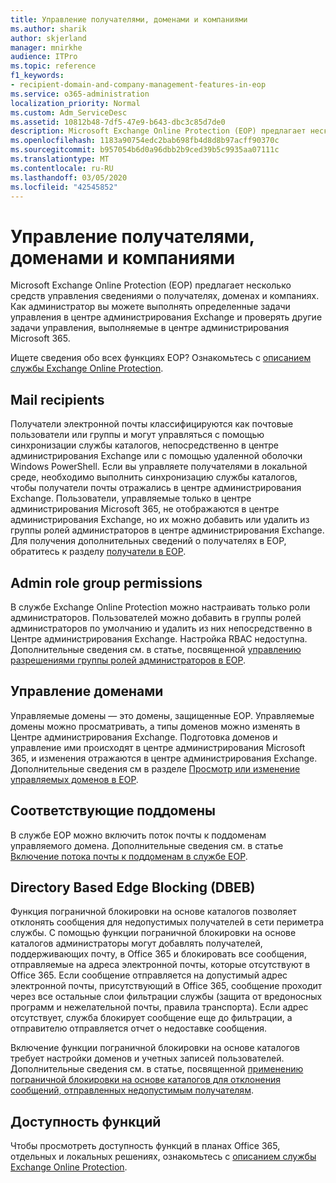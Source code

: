 ```yaml
---
title: Управление получателями, доменами и компаниями
ms.author: sharik
author: skjerland
manager: mnirkhe
audience: ITPro
ms.topic: reference
f1_keywords:
- recipient-domain-and-company-management-features-in-eop
ms.service: o365-administration
localization_priority: Normal
ms.custom: Adm_ServiceDesc
ms.assetid: 10812b48-7df5-47e9-b643-dbc3c85d7de0
description: Microsoft Exchange Online Protection (EOP) предлагает несколько средств управления сведениями о получателях, доменах и компаниях. Как администратор вы можете выполнять определенные задачи управления в центре администрирования Exchange и проверять другие задачи управления, выполняемые в центре администрирования Microsoft 365.
ms.openlocfilehash: 1183a90754edc2bab698fb4d8d8b97acff90370c
ms.sourcegitcommit: b957054b6d0a96dbb2b9ced39b5c9935aa07111c
ms.translationtype: MT
ms.contentlocale: ru-RU
ms.lasthandoff: 03/05/2020
ms.locfileid: "42545852"
---
```

# <a name="recipient-domain-and-company-management"></a>Управление получателями, доменами и компаниями

Microsoft Exchange Online Protection (EOP) предлагает несколько средств управления сведениями о получателях, доменах и компаниях. Как администратор вы можете выполнять определенные задачи управления в центре администрирования Exchange и проверять другие задачи управления, выполняемые в центре администрирования Microsoft 365.
  
Ищете сведения обо всех функциях EOP? Ознакомьтесь с [описанием службы Exchange Online Protection](exchange-online-protection-service-description.md).
  
## <a name="mail-recipients"></a>Mail recipients

Получатели электронной почты классифицируются как почтовые пользователи или группы и могут управляться с помощью синхронизации службы каталогов, непосредственно в центре администрирования Exchange или с помощью удаленной оболочки Windows PowerShell. Если вы управляете получателями в локальной среде, необходимо выполнить синхронизацию службы каталогов, чтобы получатели почты отражались в центре администрирования Exchange. Пользователи, управляемые только в центре администрирования Microsoft 365, не отображаются в центре администрирования Exchange, но их можно добавить или удалить из группы ролей администраторов в центре администрирования Exchange. Для получения дополнительных сведений о получателях в EOP, обратитесь к разделу [получатели в EOP](https://go.microsoft.com/fwlink/p/?LinkId=280011).
  
## <a name="admin-role-group-permissions"></a>Admin role group permissions

В службе Exchange Online Protection можно настраивать только роли администраторов. Пользователей можно добавить в группы ролей администраторов по умолчанию и удалить из них непосредственно в Центре администрирования Exchange. Настройка RBAC недоступна. Дополнительные сведения см. в статье, посвященной [управлению разрешениями группы ролей администраторов в EOP](https://go.microsoft.com/fwlink/p/?LinkId=282238).
  
## <a name="domain-management"></a>Управление доменами

Управляемые домены — это домены, защищенные EOP. Управляемые домены можно просматривать, а типы доменов можно изменять в Центре администрирования Exchange. Подготовка доменов и управление ими происходят в центре администрирования Microsoft 365, и изменения отражаются в центре администрирования Exchange. Дополнительные сведения см в разделе [Просмотр или изменение управляемых доменов в EOP](https://go.microsoft.com/fwlink/p/?LinkId=282239).
  
## <a name="match-subdomains"></a>Соответствующие поддомены

В службе EOP можно включить поток почты к поддоменам управляемого домена. Дополнительные сведения см. в статье [Включение потока почты к поддоменам в службе EOP](https://go.microsoft.com/fwlink/p/?LinkId=397213). 
  
## <a name="directory-based-edge-blocking-dbeb"></a>Directory Based Edge Blocking (DBEB)

Функция пограничной блокировки на основе каталогов позволяет отклонять сообщения для недопустимых получателей в сети периметра службы. С помощью функции пограничной блокировки на основе каталогов администраторы могут добавлять получателей, поддерживающих почту, в Office 365 и блокировать все сообщения, отправляемые на адреса электронной почты, которые отсутствуют в Office 365. Если сообщение отправляется на допустимый адрес электронной почты, присутствующий в Office 365, сообщение проходит через все остальные слои фильтрации службы (защита от вредоносных программ и нежелательной почты, правила транспорта). Если адрес отсутствует, служба блокирует сообщение еще до фильтрации, а отправителю отправляется отчет о недоставке сообщения. 
  
Включение функции пограничной блокировки на основе каталогов требует настройки доменов и учетных записей пользователей. Дополнительные сведения см. в статье, посвященной [применению пограничной блокировки на основе каталогов для отклонения сообщений, отправленных недопустимым получателям](https://go.microsoft.com/fwlink/p/?LinkId=390676).
  
## <a name="feature-availability"></a>Доступность функций

Чтобы просмотреть доступность функций в планах Office 365, отдельных и локальных решениях, ознакомьтесь с [описанием службы Exchange Online Protection](exchange-online-protection-service-description.md).
